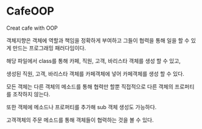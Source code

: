 # CafeOOP
Creat cafe with OOP

객체지향은 객체에 역할과 책임을 정확하게 부여하고 그들이 협력을 통해 일을 할 수 있게 만드는 프로그래밍 패러다임이다. 


해당 파일에서 class를 통해 카페, 직원, 고객, 바리스타 객체를 생성 할 수 있고,

생성된 직원, 고객, 바리스타 객체를 카페객체에 넣어 카페객체를 생성 할 수 있다.

모든 객체는 다른 객체의 메소드를 통해 협력만 할뿐 직접적으로 다른 객체의 프로퍼티를 조작하지 않는다. 

또한 객체에 메소드나 프로퍼티를 추가해 sub 객체 생성도 가능하다.

고객객체의 주문 메소드를 통해 객체들이 협력하는 것을 볼 수 있다.
